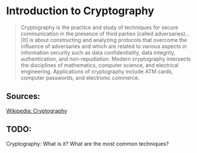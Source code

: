 # Introduction to Cryptography

> Cryptography is the practice and study of techniques for secure communication in the presence of third parties (called adversaries)... [It] is about constructing and analyzing protocols that overcome the influence of adversaries and which are related to various aspects in information security such as data confidentiality, data integrity, authentication, and non-repudiation. Modern cryptography intersects the disciplines of mathematics, computer science, and electrical engineering. Applications of cryptography include ATM cards, computer passwords, and electronic commerce.

## Sources:

[Wikipedia: Cryptography](http://en.wikipedia.org/wiki/Cryptography)

## TODO:

Cryptography: What is it? What are the most common techniques?
